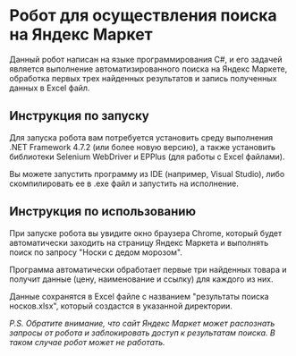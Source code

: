 # Робот для осуществления поиска на Яндекс Маркет

Данный робот написан на языке программирования C#, и его задачей является выполнение автоматизированного поиска на Яндекс Маркете, обработка первых трех найденных результатов и запись полученных данных в Excel файл.

## Инструкция по запуску

Для запуска робота вам потребуется установить среду выполнения .NET Framework 4.7.2 (или более новую версию), а также установить библиотеки Selenium WebDriver и EPPlus (для работы с Excel файлами).

Вы можете запустить программу из IDE (например, Visual Studio), либо скомпилировать ее в .exe файл и запустить на исполнение.

## Инструкция по использованию

При запуске робота вы увидите окно браузера Chrome, который будет автоматически заходить на страницу Яндекс Маркета и выполнять поиск по запросу "Носки с дедом морозом".

Программа автоматически обработает первые три найденных товара и получит данные (цену, наименование и ссылку) для каждого из них.

Данные сохранятся в Excel файле с названием "результаты поиска носков.xlsx", который создастся в указанной директории.

*P.S. Обратите внимание, что сайт Яндекс Маркет может распознать запросы от робота и заблокировать доступ к результатам поиска. В таком случае робот может не работать.*